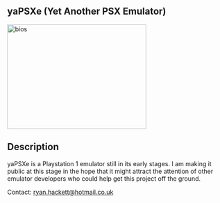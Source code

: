 ## yaPSXe (Yet Another PSX Emulator)

<img src="http://img547.imageshack.us/img547/7241/scph101.jpg" width="320" height="240" alt="bios" title="scph-101 boot" align="center" />

## Description

yaPSXe is a Playstation 1 emulator still in its early stages. I am making it public at this stage in the hope that it might attract the attention of other emulator developers who could help get this project off the ground.

Contact: <a href="mailto:ryan.hackett@hotmail.co.uk">ryan.hackett@hotmail.co.uk</a>
